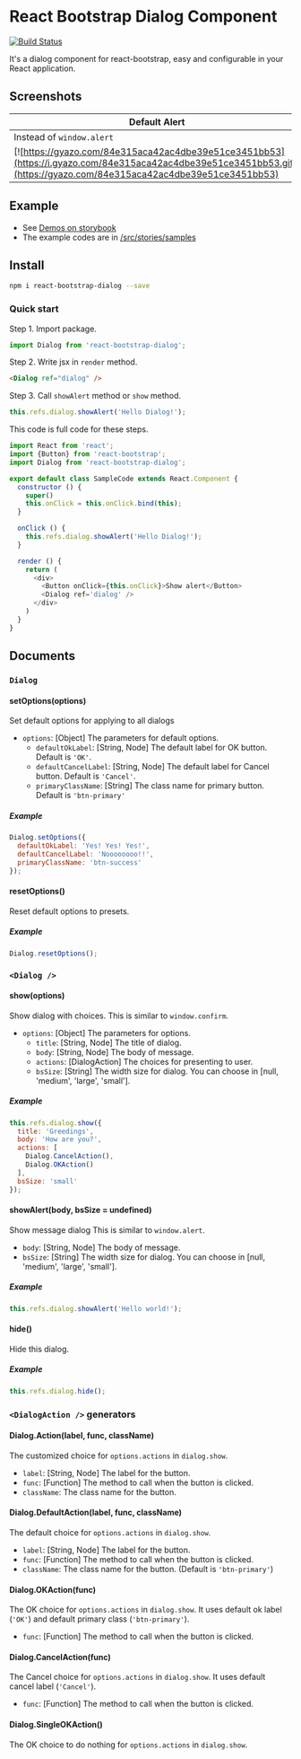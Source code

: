 # React Bootstrap Dialog Component

[![Build Status](https://travis-ci.org/akiroom/react-bootstrap-dialog.svg?branch=master)](https://travis-ci.org/akiroom/react-bootstrap-dialog)

It's a dialog component for react-bootstrap, easy and configurable in your React application.


## Screenshots

| Default Alert | Default Dialog | Custom Dialog |
|---------------|----------------|---------------|
| Instead of `window.alert` | Instead of `window.confirm` | Full customized |
| [![https://gyazo.com/84e315aca42ac4dbe39e51ce3451bb53](https://i.gyazo.com/84e315aca42ac4dbe39e51ce3451bb53.gif)](https://gyazo.com/84e315aca42ac4dbe39e51ce3451bb53) | [![https://gyazo.com/f8e8bfd41d9c652a55ed06a0828dc57e](https://i.gyazo.com/f8e8bfd41d9c652a55ed06a0828dc57e.gif)](https://gyazo.com/f8e8bfd41d9c652a55ed06a0828dc57e) | [![https://gyazo.com/d9c073c6c7d66c05e5398f386345f452](https://i.gyazo.com/d9c073c6c7d66c05e5398f386345f452.gif)](https://gyazo.com/d9c073c6c7d66c05e5398f386345f452) |

## Example

- See [Demos on storybook](https://akiroom.github.io/react-bootstrap-dialog/)
- The example codes are in [/src/stories/samples](https://github.com/akiroom/react-bootstrap-dialog/tree/master/src/stories/samples)

## Install 
```sh
npm i react-bootstrap-dialog --save
```

### Quick start

Step 1. Import package.

```js
import Dialog from 'react-bootstrap-dialog';
```

Step 2. Write jsx in `render` method.

```html
<Dialog ref="dialog" />
```

Step 3. Call `showAlert` method or `show` method.

```js
this.refs.dialog.showAlert('Hello Dialog!');
```

This code is full code for these steps.

```js
import React from 'react';
import {Button} from 'react-bootstrap';
import Dialog from 'react-bootstrap-dialog';

export default class SampleCode extends React.Component {
  constructor () {
    super()
    this.onClick = this.onClick.bind(this);
  }

  onClick () {
    this.refs.dialog.showAlert('Hello Dialog!');
  }

  render () {
    return (
      <div>
        <Button onClick={this.onClick}>Show alert</Button>
        <Dialog ref='dialog' />
      </div>
    )
  }
}

```

## Documents

### `Dialog`

#### setOptions(options)

Set default options for applying to all dialogs

- `options`: [Object] The parameters for default options.
  - `defaultOkLabel`: [String, Node] The default label for OK button. Default is `'OK'`.
  - `defaultCancelLabel`: [String, Node] The default label for Cancel button. Default is `'Cancel'`.
  - `primaryClassName`: [String] The class name for primary button. Default is `'btn-primary'`

##### Example

```js
Dialog.setOptions({
  defaultOkLabel: 'Yes! Yes! Yes!',
  defaultCancelLabel: 'Noooooooo!!',
  primaryClassName: 'btn-success'
});
```

#### resetOptions()

Reset default options to presets.

##### Example

```js
Dialog.resetOptions();
```

### `<Dialog />`

#### show(options)

Show dialog with choices. This is similar to `window.confirm`.

- `options`: [Object] The parameters for options.
   - `title`: [String, Node] The title of dialog.
   - `body`: [String, Node] The body of message.
   - `actions`: [DialogAction] The choices for presenting to user.
   - `bsSize`: [String] The width size for dialog. You can choose in [null, 'medium', 'large', 'small'].

##### Example

```js
this.refs.dialog.show({
  title: 'Greedings',
  body: 'How are you?',
  actions: [
    Dialog.CancelAction(),
    Dialog.OKAction()
  ],
  bsSize: 'small'
});
```

#### showAlert(body, bsSize = undefined)

Show message dialog This is similar to `window.alert`.

- `body`: [String, Node] The body of message.
- `bsSize`: [String] The width size for dialog. You can choose in [null, 'medium', 'large', 'small'].

##### Example

```js
this.refs.dialog.showAlert('Hello world!');
```

#### hide()

Hide this dialog.

##### Example

```js
this.refs.dialog.hide();
```

### `<DialogAction />` generators

#### Dialog.Action(label, func, className)

The customized choice for `options.actions` in `dialog.show`.

- `label`: [String, Node] The label for the button.
- `func`: [Function] The method to call when the button is clicked.
- `className`: The class name for the button.

#### Dialog.DefaultAction(label, func, className)

The default choice for `options.actions` in `dialog.show`.

- `label`: [String, Node] The label for the button.
- `func`: [Function] The method to call when the button is clicked.
- `className`: The class name for the button. (Default is `'btn-primary'`)

#### Dialog.OKAction(func)

The OK choice for `options.actions` in `dialog.show`.
It uses default ok label (`'OK'`) and default primary class (`'btn-primary'`).

- `func`: [Function] The method to call when the button is clicked.

#### Dialog.CancelAction(func)

The Cancel choice for `options.actions` in `dialog.show`.
It uses default cancel label (`'Cancel'`).

- `func`: [Function] The method to call when the button is clicked.

#### Dialog.SingleOKAction()

The OK choice to do nothing for `options.actions` in `dialog.show`.
